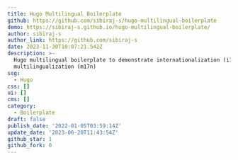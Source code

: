 ```yaml
---
title: Hugo Multilingual Boilerplate
github: https://github.com/sibiraj-s/hugo-multilingual-boilerplate
demo: https://sibiraj-s.github.io/hugo-multilingual-boilerplate/
author: sibiraj-s
author_link: https://github.com/sibiraj-s
date: 2023-11-30T10:07:21.542Z
description: >-
  Hugo multilingual boilerplate to demonstrate internationalization (i18n) and
  multilingualization (m17n)
ssg:
  - Hugo
css: []
ui: []
cms: []
category:
  - Boilerplate
draft: false
publish_date: '2022-01-05T03:59:14Z'
update_date: '2023-06-20T11:43:54Z'
github_star: 1
github_fork: 0
---
```

